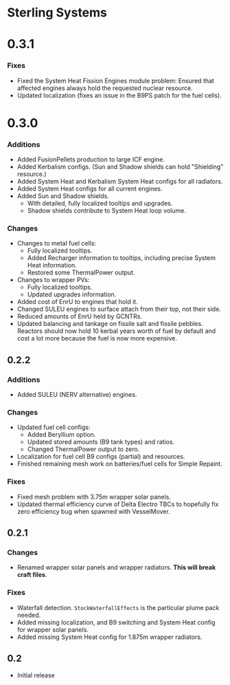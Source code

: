# Sterling Systems

# 0.3.1
### Fixes
- Fixed the System Heat Fission Engines module problem: Ensured that affected engines always hold the requested nuclear resource.
- Updated localization (fixes an issue in the B9PS patch for the fuel cells).


# 0.3.0
### Additions
- Added FusionPellets production to large ICF engine.
- Added Kerbalism configs. (Sun and Shadow shields can hold "Shielding" resource.)
- Added System Heat and Kerbalism System Heat configs for all radiators.
- Added System Heat configs for all current engines.
- Added Sun and Shadow shields.
  - With detailed, fully localized tooltips and upgrades.
  - Shadow shields contribute to System Heat loop volume.

### Changes
- Changes to metal fuel cells:
  - Fully localized tooltips.
  - Added Recharger information to tooltips, including precise System Heat information.
  - Restored some ThermalPower output.
- Changes to wrapper PVs:
  - Fully localized tooltips.
  - Updated upgrades information.
- Added cost of EnrU to engines that hold it.
- Changed SULEU engines to surface attach from their top, not their side.
- Reduced amounts of EnrU held by GCNTRs.
- Updated balancing and tankage on fissile salt and fissile pebbles. Reactors should now hold 10 kerbal years worth of fuel by default and cost a lot more because the fuel is now more expensive.


## 0.2.2
### Additions
- Added SULEU (NERV alternative) engines.

### Changes
- Updated fuel cell configs:
  - Added Beryllium option.
  - Updated stored amounts (B9 tank types) and ratios.
  - Changed ThermalPower output to zero.
- Localization for fuel cell B9 configs (partial) and resources.
- Finished remaining mesh work on batteries/fuel cells for Simple Repaint.

### Fixes
- Fixed mesh problem with 3.75m wrapper solar panels.
- Updated thermal efficiency curve of Delta Electro TBCs to hopefully fix zero efficiency bug when spawned with VesselMover.


## 0.2.1
### Changes
- Renamed wrapper solar panels and wrapper radiators. **This will break craft files**.

### Fixes
- Waterfall detection. `StockWaterfallEffects` is the particular plume pack needed.
- Added missing localization, and B9 switching and System Heat config for wrapper solar panels.
- Added missing System Heat config for 1.875m wrapper radiators.


## 0.2
* Initial release